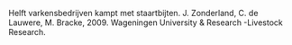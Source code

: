 Helft varkensbedrijven kampt met staartbijten. J. Zonderland, C. de Lauwere, M. Bracke, 2009. Wageningen University & Research -Livestock Research.